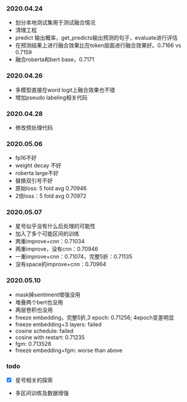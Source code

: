 ### 2020.04.24
- 划分本地测试集用于测试融合情况
- 清理工程
- predict 输出概率，get_predicts输出预测的句子，evaluate进行评估
- 在预测结果上进行融合效果比在token层面进行融合效果好。0.7166 vs 0.7159
- 融合roberta和bert base，0.7171

### 2020.04.26
- 多模型直接在word logit上融合效果也不错
- 增加pseudo labeling相关代码

### 2020.04.28
- 修改预处理代码

### 2020.05.06
- fp16不好
- weight decay 不好
- roberta large不好
- 替换双引号不好
- 原始loss: 5 fold avg 0.70946
- 2倍loss：5 fold avg 0.70972

### 2020.05.07
- 星号似乎没有什么后处理的可能性
- 加入了多个可能区间的训练
- 两重improve+cnn：0.71034
- 两重improve，没有cnn：0.70946
- 一重improve+cnn：0.71074，完整5折：0.71135
- 没有space的improve+cnn：0.70964

### 2020.05.10
- mask掉sentiment增强没用
- 堆叠两个bert也没用
- 两层卷积也没用
- freeze embedding，完整5折,3 epoch: 0.71256; 4epoch变差明显
- freeze embedding+3 layers: failed
- cosine schedule: failed
- cosine with restart: 0.71235
- fgm: 0.713528
- freeze embedding+fgm: worse than above

### todo
- [x] 星号相关的探索
- 多区间训练及数据增强
